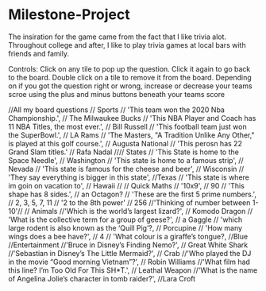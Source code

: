 # Milestone-Project
The insiration for the game came from the fact that I like trivia alot. Throughout college and after, I like to play trivia games at local bars with friends and family.

Controls:
Click on any tile to pop up the question. 
Click it again to go back to the board.
Double click on a tile to remove it from the board. 
Depending on if you got the question right or wrong,
    increase or decrease your teams scroe using the plus and minus buttons beneath your teams score




//All my board questions
 // Sports
   //  'This team won the 2020 Nba Championship.', // The Milwaukee Bucks
   // 'This NBA Player and Coach has 11 NBA Titles, the most ever.', // Bill Russell
   // 'This football team just won the SuperBowl.', //  LA Rams
   // 'The Masters, "A Tradition Unlike Any Other," is played at this golf course.', //  Augusta National
   // 'This perosn has 22 Grand Slam titles.' // Rafa Nadal
 //// States
   // 'This State is home to the Space Needle', // Washington
   // 'This state is home to a famous strip', // Nevada
   // 'This state is famous for the cheese and beer', // Wisconsin
   // 'They say everything is bigger in this state', //Texas
   // 'This state is where im goin on vacation to', // Hawaii
   // 
 // Quick Maths
   // '10x9', //  90
   // 'This shape has 8 sides.', // an Octagon?
   // 'These are the first 5 prime numbers.', //   2, 3, 5, 7, 11
   // '2 to the 8th power' //  256
   //'Thinking of number between 1-10'//
// Animals
    //'Which is the world’s largest lizard?', // Komodo Dragon
    // 'What is the collective term for a group of geese?', // a Gaggle
    // 'which large rodent is also known as the ‘Quill Pig’?, // Porcupine
    // 'How many wings does a bee have?', // 4
    // 'What colour is a giraffe’s tongue?, //Blue
//Entertainment
    //'Bruce in Disney’s Finding Nemo?', // Great White Shark
    //'Sebastian in Disney’s The Little Mermaid?', // Crab
    //'Who played the DJ in the movie “Good morning Vietnam”?', // Robin Williams
    //'What film had this line? I’m Too Old For This SH*T.', // Leathal Weapon
    //'What is the name of Angelina Jolie’s character in tomb raider?', //Lara Croft
